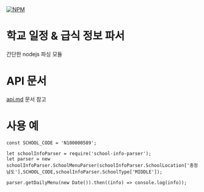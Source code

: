 [![NPM](https://nodei.co/npm/school-info-parser.png)](https://www.npmjs.com/package/school-info-parser)

학교 일정 & 급식 정보 파서
======================

간단한 nodejs 파싱 모듈

# API 문서

[api.md](api.md) 문서 참고

# 사용 예

    const SCHOOL_CODE = 'N100000589';

    let schoolInfoParser = require('school-info-parser');
    let parser = new schoolInfoParser.SchoolMenuParser(schoolInfoParser.SchoolLocation['충청남도'],SCHOOL_CODE,schoolInfoParser.SchoolType['MIDDLE']);

    parser.getDailyMenu(new Date()).then((info) => console.log(info));
